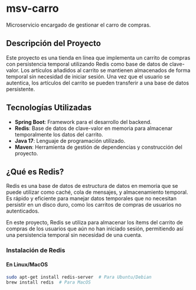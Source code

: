 # msv-carro
Microservicio encargado de gestionar el carro de compras.

## Descripción del Proyecto

Este proyecto es una tienda en línea que implementa un carrito de compras con persistencia temporal utilizando Redis como base de datos de clave-valor. Los artículos añadidos al carrito se mantienen almacenados de forma temporal sin necesidad de iniciar sesión. Una vez que el usuario se autentica, los artículos del carrito se pueden transferir a una base de datos persistente.

## Tecnologías Utilizadas

- **Spring Boot**: Framework para el desarrollo del backend.
- **Redis**: Base de datos de clave-valor en memoria para almacenar temporalmente los datos del carrito.
- **Java 17**: Lenguaje de programación utilizado.
- **Maven**: Herramienta de gestión de dependencias y construcción del proyecto.

## ¿Qué es Redis?

Redis es una base de datos de estructura de datos en memoria que se puede utilizar como caché, cola de mensajes, y almacenamiento temporal. Es rápido y eficiente para manejar datos temporales que no necesitan persistir en un disco duro, como los carritos de compras de usuarios no autenticados.

En este proyecto, Redis se utiliza para almacenar los ítems del carrito de compras de los usuarios que aún no han iniciado sesión, permitiendo así una persistencia temporal sin necesidad de una cuenta.

### Instalación de Redis

#### En Linux/MacOS

```bash
sudo apt-get install redis-server  # Para Ubuntu/Debian
brew install redis  # Para MacOS


